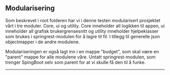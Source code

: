 ## Modularisering
Som beskrevet i root folderen har vi i denne testen modularisert prosjektet vårt i tre moduler. Core, ui og utility.
Core inneholder all logikken til appen, ui inneholder all grafisk brukergrensesnitt og utility inneholder hjelpeklasser som brukes i springrest-modulen for å lagre til fil.
I tillegg til generelle json objectmapper i de andre modulene.

Modulariseringen er også lagt inn i en mappe "budget", som skal være en "parent" mappe for alle modulene våre.
Untatt springrest-modulen, som trenger SpingBoot selv som parent for at vi skulle få den til å funke.

---